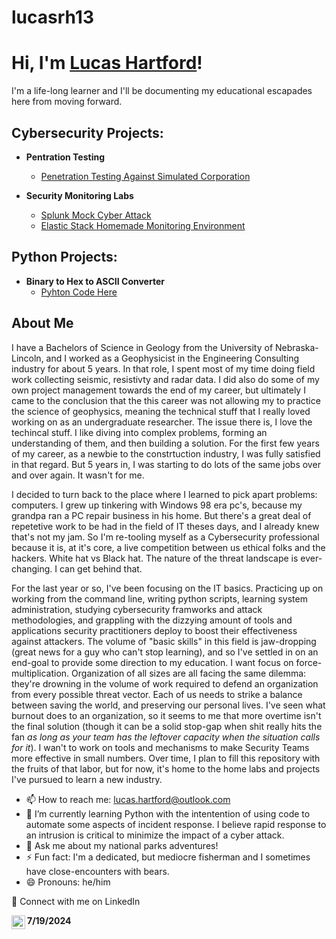 # lucasrh13

<h1>Hi, I'm <a href="https://github.com/lucasrh13">Lucas Hartford</a>!</h1>
I'm a life-long learner and I'll be documenting my educational escapades here from moving forward.

<h2>Cybersecurity Projects:</h2>

- <b>Pentration Testing</b>
  - [Penetration Testing Against Simulated Corporation](https://github.com/lucasrh13/Penetration-Testing)
 
- <b>Security Monitoring Labs</b>
  - [Splunk Mock Cyber Attack](https://github.com/lucasrh13/Splunk-Monitoring)
  - [Elastic Stack Homemade Monitoring Environment](https://github.com/lucasrh13/Elastic-Monitoring)

<h2> Python Projects:</h2>

- <b>Binary to Hex to ASCII Converter</b>
  - [Pyhton Code Here](https://github.com/lucasrh13/Python-Projects)
 
<h2>About Me</h2>

<p>
I have a Bachelors of Science in Geology from the University of Nebraska-Lincoln, and I worked as a Geophysicist in the Engineering Consulting industry for about 5 years. In that role, I spent most of my time doing field work collecting seismic, resistivty and radar data. I did also do some of my own project management towards the end of my career, but ultimately I came to the conclusion that the this career was not allowing my to practice the science of geophysics, meaning the technical stuff that I really loved working on as an undergraduate researcher. The issue there is, I love the techincal stuff. I like diving into complex problems, forming an understanding of them, and then building a solution. For the first few years of my career, as a newbie to the constrtuction industry, I was fully satisfied in that regard. But 5 years in, I was starting to do lots of the same jobs over and over again. It wasn't for me.
</p>

<p>
I decided to turn back to the place where I learned to pick apart problems: computers. I grew up tinkering with Windows 98 era pc's, because my grandpa ran a PC repair business in his home. But there's a great deal of repetetive work to be had in the field of IT theses days, and I already knew that's not my jam. So I'm re-tooling myself as a Cybersecurity professional because it is, at it's core, a live competition between us ethical folks and the hackers. White hat vs Black hat. The nature of the threat landscape is ever-changing. I can get behind that.
</p>

<p>
For the last year or so, I've been focusing on the IT basics. Practicing up on working from the command line, writing python scripts, learning system administration, studying cybersecurity framworks and attack methodologies, and grappling with the dizzying amount of tools and applications security practitioners deploy to boost their effectiveness against attackers. The volume of "basic skills" in this field is jaw-dropping (great news for a guy who can't stop learning), and so I've settled in on an end-goal to provide some direction to my education. I want focus on force-multiplication. Organization of all sizes are all facing the same dilemma: they're drowning in the volume of work required to defend an organization from every possible threat vector. Each of us needs to strike a balance between saving the world, and preserving our personal lives. I've seen what burnout does to an organization, so it seems to me that more overtime isn't the final solution (though it can be a solid stop-gap when shit really hits the fan <em>as long as your team has the leftover capacity when the situation calls for it</em>). I wan't to work on tools and mechanisms to make Security Teams more effective in small numbers. Over time, I plan to fill this repository with the fruits of that labor, but for now, it's home to the home labs and projects I've pursued to learn a new industry.
</p>

- 📫 How to reach me: lucas.hartford@outlook.com
- 🌱 I’m currently learning Python with the intentention of using code to automate some aspects of incident response. I believe rapid response to an intrusion is critical to minimize the impact of a cyber attack.
- 💬 Ask me about my national parks adventures!
- ⚡ Fun fact: I'm a dedicated, but mediocre fisherman and I sometimes have close-encounters with bears.
- 😄 Pronouns: he/him

🤳 Connect with me on LinkedIn 

[<img align="left" alt="LucasHartford | LinkedIn" width="22px" src="https://cdn.jsdelivr.net/npm/simple-icons@v3/icons/linkedin.svg" />][linkedin]

[linkedin]: https://www.linkedin.com/in/lucas-hartford-492727206

<b>7/19/2024</b>
